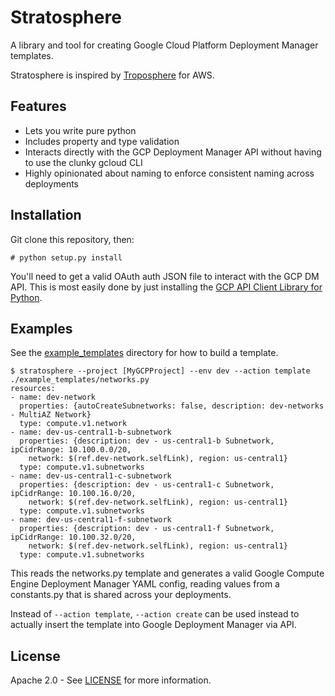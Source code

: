 # Stratosphere

A library and tool for creating Google Cloud Platform Deployment Manager templates.

Stratosphere is inspired by [Troposphere](https://github.com/cloudtools/troposphere) for AWS.

## Features
* Lets you write pure python
* Includes property and type validation
* Interacts directly with the GCP Deployment Manager API without having to use the clunky gcloud CLI
* Highly opinionated about naming to enforce consistent naming across deployments

## Installation
Git clone this repository, then:

    # python setup.py install

You'll need to get a valid OAuth auth JSON file to interact with the GCP DM API. This is most
easily done by just installing the [GCP API Client Library for Python](https://developers.google.com/api-client-library/python/start/get_started#setup).

## Examples
See the [example_templates](example_templates) directory for how to build a template.

    $ stratosphere --project [MyGCPProject] --env dev --action template ./example_templates/networks.py
    resources:
    - name: dev-network
      properties: {autoCreateSubnetworks: false, description: dev-networks - MultiAZ Network}
      type: compute.v1.network
    - name: dev-us-central1-b-subnetwork
      properties: {description: dev - us-central1-b Subnetwork, ipCidrRange: 10.100.0.0/20,
        network: $(ref.dev-network.selfLink), region: us-central1}
      type: compute.v1.subnetworks
    - name: dev-us-central1-c-subnetwork
      properties: {description: dev - us-central1-c Subnetwork, ipCidrRange: 10.100.16.0/20,
        network: $(ref.dev-network.selfLink), region: us-central1}
      type: compute.v1.subnetworks
    - name: dev-us-central1-f-subnetwork
      properties: {description: dev - us-central1-f Subnetwork, ipCidrRange: 10.100.32.0/20,
        network: $(ref.dev-network.selfLink), region: us-central1}
      type: compute.v1.subnetworks

This reads the networks.py template and generates a valid Google Compute Engine Deployment Manager YAML
config, reading values from a constants.py that is shared across your deployments.

Instead of ```--action template```, ```--action create``` can be used instead to actually insert
the template into Google Deployment Manager via API.



## License

Apache 2.0 - See [LICENSE](LICENSE) for more information.
